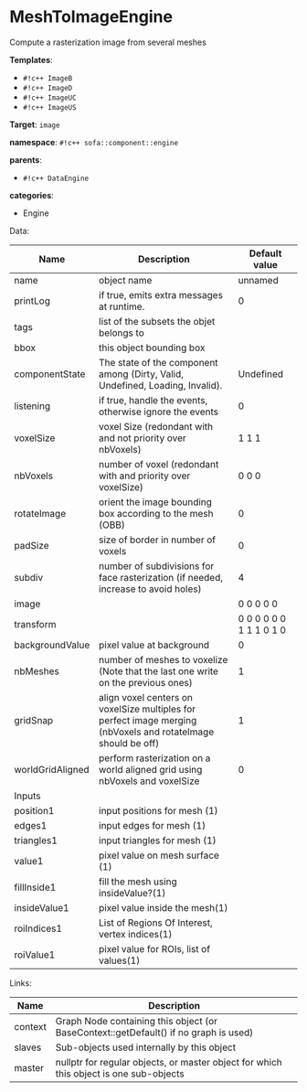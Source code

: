 # MeshToImageEngine

Compute a rasterization image from several meshes


__Templates__:

- `#!c++ ImageB`
- `#!c++ ImageD`
- `#!c++ ImageUC`
- `#!c++ ImageUS`

__Target__: `image`

__namespace__: `#!c++ sofa::component::engine`

__parents__: 

- `#!c++ DataEngine`

__categories__: 

- Engine

Data: 

<table>
<thead>
    <tr>
        <th>Name</th>
        <th>Description</th>
        <th>Default value</th>
    </tr>
</thead>
<tbody>
	<tr>
		<td>name</td>
		<td>
object name
</td>
		<td>unnamed</td>
	</tr>
	<tr>
		<td>printLog</td>
		<td>
if true, emits extra messages at runtime.
</td>
		<td>0</td>
	</tr>
	<tr>
		<td>tags</td>
		<td>
list of the subsets the objet belongs to
</td>
		<td></td>
	</tr>
	<tr>
		<td>bbox</td>
		<td>
this object bounding box
</td>
		<td></td>
	</tr>
	<tr>
		<td>componentState</td>
		<td>
The state of the component among (Dirty, Valid, Undefined, Loading, Invalid).
</td>
		<td>Undefined</td>
	</tr>
	<tr>
		<td>listening</td>
		<td>
if true, handle the events, otherwise ignore the events
</td>
		<td>0</td>
	</tr>
	<tr>
		<td>voxelSize</td>
		<td>
voxel Size (redondant with and not priority over nbVoxels)
</td>
		<td>1 1 1</td>
	</tr>
	<tr>
		<td>nbVoxels</td>
		<td>
number of voxel (redondant with and priority over voxelSize)
</td>
		<td>0 0 0</td>
	</tr>
	<tr>
		<td>rotateImage</td>
		<td>
orient the image bounding box according to the mesh (OBB)
</td>
		<td>0</td>
	</tr>
	<tr>
		<td>padSize</td>
		<td>
size of border in number of voxels
</td>
		<td>0</td>
	</tr>
	<tr>
		<td>subdiv</td>
		<td>
number of subdivisions for face rasterization (if needed, increase to avoid holes)
</td>
		<td>4</td>
	</tr>
	<tr>
		<td>image</td>
		<td>

</td>
		<td>0 0 0 0 0</td>
	</tr>
	<tr>
		<td>transform</td>
		<td>

</td>
		<td>0 0 0 0 0 0 1 1 1 0 1 0</td>
	</tr>
	<tr>
		<td>backgroundValue</td>
		<td>
pixel value at background
</td>
		<td>0</td>
	</tr>
	<tr>
		<td>nbMeshes</td>
		<td>
number of meshes to voxelize (Note that the last one write on the previous ones)
</td>
		<td>1</td>
	</tr>
	<tr>
		<td>gridSnap</td>
		<td>
align voxel centers on voxelSize multiples for perfect image merging (nbVoxels and rotateImage should be off)
</td>
		<td>1</td>
	</tr>
	<tr>
		<td>worldGridAligned</td>
		<td>
perform rasterization on a world aligned grid using nbVoxels and voxelSize
</td>
		<td>0</td>
	</tr>
	<tr>
		<td colspan="3">Inputs</td>
	</tr>
	<tr>
		<td>position1</td>
		<td>
input positions for mesh (1)
</td>
		<td></td>
	</tr>
	<tr>
		<td>edges1</td>
		<td>
input edges for mesh (1)
</td>
		<td></td>
	</tr>
	<tr>
		<td>triangles1</td>
		<td>
input triangles for mesh (1)
</td>
		<td></td>
	</tr>
	<tr>
		<td>value1</td>
		<td>
pixel value on mesh surface (1)
</td>
		<td></td>
	</tr>
	<tr>
		<td>fillInside1</td>
		<td>
fill the mesh using insideValue?(1)
</td>
		<td></td>
	</tr>
	<tr>
		<td>insideValue1</td>
		<td>
pixel value inside the mesh(1)
</td>
		<td></td>
	</tr>
	<tr>
		<td>roiIndices1</td>
		<td>
List of Regions Of Interest, vertex indices(1)
</td>
		<td></td>
	</tr>
	<tr>
		<td>roiValue1</td>
		<td>
pixel value for ROIs, list of values(1)
</td>
		<td></td>
	</tr>

</tbody>
</table>

Links: 

| Name | Description |
| ---- | ----------- |
|context|Graph Node containing this object (or BaseContext::getDefault() if no graph is used)|
|slaves|Sub-objects used internally by this object|
|master|nullptr for regular objects, or master object for which this object is one sub-objects|



